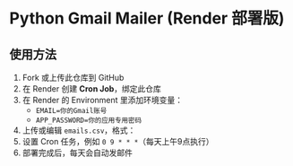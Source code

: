 # Python Gmail Mailer (Render 部署版)

## 使用方法
1. Fork 或上传此仓库到 GitHub
2. 在 Render 创建 **Cron Job**，绑定此仓库
3. 在 Render 的 Environment 里添加环境变量：
   - `EMAIL=你的Gmail账号`
   - `APP_PASSWORD=你的应用专用密码`
4. 上传或编辑 `emails.csv`，格式：
5. 设置 Cron 任务，例如 `0 9 * * *`（每天上午9点执行）
6. 部署完成后，每天会自动发邮件
